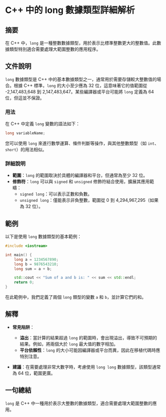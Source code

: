 <!--
Meta Description: # C++ 中的 long 數據類型詳細解析 ## 摘要 在 C++ 中，`long` 是一種整數數據類型，用於表示比標準整數更大的整數值。此數據類型特別適合需要處理大範圍整數的應用程序。 ## 文件說明 `long` 數據類型是 C++ 中的基本數據類型之一，通常用於需要存儲較大整數值的場合。根據...
Meta Keywords: long, sum, 147, 483, cpp
-->

# C++ 中的 long 數據類型詳細解析

## 摘要
在 C++ 中，`long` 是一種整數數據類型，用於表示比標準整數更大的整數值。此數據類型特別適合需要處理大範圍整數的應用程序。

## 文件說明
`long` 數據類型是 C++ 中的基本數據類型之一，通常用於需要存儲較大整數值的場合。根據 C++ 標準，`long` 的大小至少應為 32 位，這意味著它的值範圍從 -2,147,483,648 到 2,147,483,647。某些編譯器或平台可能將 `long` 定義為 64 位，但這並不保證。

### 用法
在 C++ 中定義 `long` 變數的語法如下：
```cpp
long variableName;
```
您可以使用 `long` 來進行數學運算、條件判斷等操作，與其他整數類型（如 `int`、`short`）的用法相似。

### 詳細說明
- **範圍**：`long` 的範圍取決於具體的編譯器和平台，但通常為至少 32 位。
- **修飾符**：`long` 可以與 `signed` 和 `unsigned` 修飾符結合使用，擴展其應用範疇：
  - `signed long`：可以表示正數和負數。
  - `unsigned long`：僅能表示非負整數，範圍從 0 到 4,294,967,295（如果為 32 位）。

## 範例
以下是使用 `long` 數據類型的基本範例：
```cpp
#include <iostream>

int main() {
    long a = 1234567890;
    long b = 9876543210;
    long sum = a + b;

    std::cout << "Sum of a and b is: " << sum << std::endl;
    return 0;
}
```
在此範例中，我們定義了兩個 `long` 類型的變數 `a` 和 `b`，並計算它們的和。

## 解釋
- **常見陷阱**：
  - **溢出**：當計算的結果超過 `long` 的範圍時，會出現溢出，導致不可預期的結果。例如，將兩個大於 `long` 最大值的數字相加。
  - **平台依賴性**：`long` 的大小可能因編譯器或平台而異，因此在移植代碼時應特別注意。
  
- **建議**：在需要處理非常大數字時，考慮使用 `long long` 數據類型，該類型通常為 64 位，範圍更廣。

## 一句總結
`long` 是 C++ 中一種用於表示大整數的數據類型，適合需要處理大範圍整數的應用。